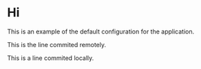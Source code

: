 # Hi
 
This is an example of the default configuration for the application. 

This is the line commited remotely. 

This is a line commited locally. 